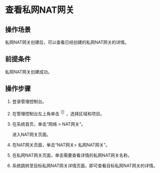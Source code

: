 # 查看私网NAT网关<a name="nat_privatenat_0004"></a>

## 操作场景<a name="section5439700611149"></a>

私网NAT网关创建后，可以查看已经创建的私网NAT网关的详情。

## 前提条件<a name="section24081145174428"></a>

私网NAT网关创建成功。

## 操作步骤<a name="section1079812442237"></a>

1.  登录管理控制台。
2.  在管理控制台左上角单击![](figures/icon-region.png)，选择区域和项目。
3.  在系统首页，单击“网络  \> NAT网关”。

    进入NAT网关页面。

4.  在NAT网关页面，单击“NAT网关\> 私网NAT网关”。

1.  在私网NAT网关页面，单击需要查看详情的私网NAT网关名称。
2.  系统跳转至目标私网NAT网关详情页面，即可查看目标私网NAT网关的详情。

